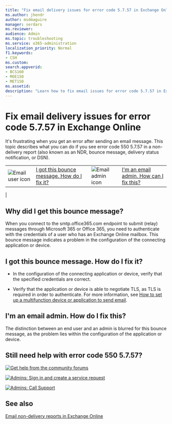 ```yaml
---
title: "Fix email delivery issues for error code 5.7.57 in Exchange Online"
ms.author: jhendr
author: msdmaguire
manager: serdars
ms.reviewer: 
audience: Admin
ms.topic: troubleshooting
ms.service: o365-administration
localization_priority: Normal
f1.keywords:
- CSH
ms.custom: 
search.appverid:
- BCS160
- MOE150
- MET150
ms.assetid: 
description: "Learn how to fix email issues for error code 5.7.57 in Exchange Online (client was not authenticated to send anonymous mail during MAIL FROM)."
---
```


# Fix email delivery issues for error code 5.7.57 in Exchange Online

It's frustrating when you get an error after sending an email message. This topic describes what you can do if you see error code 550 5.7.57 in a non-delivery report (also known as an NDR, bounce message, delivery status notification, or DSN).

|||||
|---|---|---|---|
|![Email user icon](../../media/31425afd-41a9-435e-aa85-6886277c369b.png)|[I got this bounce message. How do I fix it?](#i-got-this-bounce-message-how-do-i-fix-it)|![Email admin icon](../../media/3d4c569e-b819-4a29-86b1-4b9619cf2acf.png)|[I'm an email admin. How can I fix this?](#im-an-email-admin-how-do-i-fix-this)|
|

## Why did I get this bounce message?

When you connect to the smtp.office365.com endpoint to submit (relay) messages through Microsoft 365 or Office 365, you need to authenticate with the credentials of a user who has an Exchange Online mailbox. This bounce message indicates a problem in the configuration of the connecting application or device.

## I got this bounce message. How do I fix it?

- In the configuration of the connecting application or device, verify that the specified credentials are correct.

- Verify that the application or device is able to negotiate TLS, as TLS is required in order to authenticate. For more information, see [How to set up a multifunction device or application to send email](../how-to-set-up-a-multifunction-device-or-application-to-send-email-using-microsoft-365-or-office-365.md).

## I'm an email admin. How do I fix this?

The distinction between an end user and an admin is blurred for this bounce message, as the problem lies within the configuration of the application or device.

## Still need help with error code 550 5.7.57?

[![Get help from the community forums](../../media/12a746cc-184b-4288-908c-f718ce9c4ba5.png)](https://answers.microsoft.com/)

[![Admins: Sign in and create a service request](../../media/10862798-181d-47a5-ae4f-3f8d5a2874d4.png)](https://admin.microsoft.com/AdminPortal/Home#/support)

[![Admins: Call Support](../../media/9f262e67-e8c9-4fc0-85c2-b3f4cfbc064e.png)](/microsoft-365/Admin/contact-support-for-business-products)

## See also

[Email non-delivery reports in Exchange Online](non-delivery-reports-in-exchange-online.md)